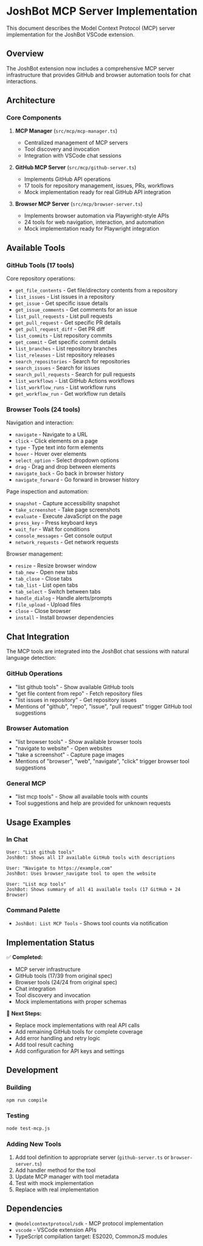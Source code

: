 # JoshBot MCP Server Implementation

This document describes the Model Context Protocol (MCP) server implementation for the JoshBot VSCode extension.

## Overview

The JoshBot extension now includes a comprehensive MCP server infrastructure that provides GitHub and browser automation tools for chat interactions.

## Architecture

### Core Components

1. **MCP Manager** (`src/mcp/mcp-manager.ts`)
   - Centralized management of MCP servers
   - Tool discovery and invocation
   - Integration with VSCode chat sessions

2. **GitHub MCP Server** (`src/mcp/github-server.ts`)
   - Implements GitHub API operations
   - 17 tools for repository management, issues, PRs, workflows
   - Mock implementation ready for real GitHub API integration

3. **Browser MCP Server** (`src/mcp/browser-server.ts`)
   - Implements browser automation via Playwright-style APIs
   - 24 tools for web navigation, interaction, and automation
   - Mock implementation ready for Playwright integration

## Available Tools

### GitHub Tools (17 tools)

Core repository operations:
- `get_file_contents` - Get file/directory contents from a repository
- `list_issues` - List issues in a repository
- `get_issue` - Get specific issue details
- `get_issue_comments` - Get comments for an issue
- `list_pull_requests` - List pull requests
- `get_pull_request` - Get specific PR details
- `get_pull_request_diff` - Get PR diff
- `list_commits` - List repository commits
- `get_commit` - Get specific commit details
- `list_branches` - List repository branches
- `list_releases` - List repository releases
- `search_repositories` - Search for repositories
- `search_issues` - Search for issues
- `search_pull_requests` - Search for pull requests
- `list_workflows` - List GitHub Actions workflows
- `list_workflow_runs` - List workflow runs
- `get_workflow_run` - Get workflow run details

### Browser Tools (24 tools)

Navigation and interaction:
- `navigate` - Navigate to a URL
- `click` - Click elements on a page
- `type` - Type text into form elements
- `hover` - Hover over elements
- `select_option` - Select dropdown options
- `drag` - Drag and drop between elements
- `navigate_back` - Go back in browser history
- `navigate_forward` - Go forward in browser history

Page inspection and automation:
- `snapshot` - Capture accessibility snapshot
- `take_screenshot` - Take page screenshots
- `evaluate` - Execute JavaScript on the page
- `press_key` - Press keyboard keys
- `wait_for` - Wait for conditions
- `console_messages` - Get console output
- `network_requests` - Get network requests

Browser management:
- `resize` - Resize browser window
- `tab_new` - Open new tabs
- `tab_close` - Close tabs
- `tab_list` - List open tabs
- `tab_select` - Switch between tabs
- `handle_dialog` - Handle alerts/prompts
- `file_upload` - Upload files
- `close` - Close browser
- `install` - Install browser dependencies

## Chat Integration

The MCP tools are integrated into the JoshBot chat sessions with natural language detection:

### GitHub Operations
- "list github tools" - Show available GitHub tools
- "get file content from repo" - Fetch repository files
- "list issues in repository" - Get repository issues
- Mentions of "github", "repo", "issue", "pull request" trigger GitHub tool suggestions

### Browser Automation
- "list browser tools" - Show available browser tools
- "navigate to website" - Open websites
- "take a screenshot" - Capture page images
- Mentions of "browser", "web", "navigate", "click" trigger browser tool suggestions

### General MCP
- "list mcp tools" - Show all available tools with counts
- Tool suggestions and help are provided for unknown requests

## Usage Examples

### In Chat
```
User: "List github tools"
JoshBot: Shows all 17 available GitHub tools with descriptions

User: "Navigate to https://example.com"
JoshBot: Uses browser_navigate tool to open the website

User: "List mcp tools"
JoshBot: Shows summary of all 41 available tools (17 GitHub + 24 Browser)
```

### Command Palette
- `JoshBot: List MCP Tools` - Shows tool counts via notification

## Implementation Status

✅ **Completed:**
- MCP server infrastructure
- GitHub tools (17/39 from original spec)
- Browser tools (24/24 from original spec)
- Chat integration
- Tool discovery and invocation
- Mock implementations with proper schemas

🔄 **Next Steps:**
- Replace mock implementations with real API calls
- Add remaining GitHub tools for complete coverage
- Add error handling and retry logic
- Add tool result caching
- Add configuration for API keys and settings

## Development

### Building
```bash
npm run compile
```

### Testing
```bash
node test-mcp.js
```

### Adding New Tools
1. Add tool definition to appropriate server (`github-server.ts` or `browser-server.ts`)
2. Add handler method for the tool
3. Update MCP manager with tool metadata
4. Test with mock implementation
5. Replace with real implementation

## Dependencies

- `@modelcontextprotocol/sdk` - MCP protocol implementation
- `vscode` - VSCode extension APIs
- TypeScript compilation target: ES2020, CommonJS modules